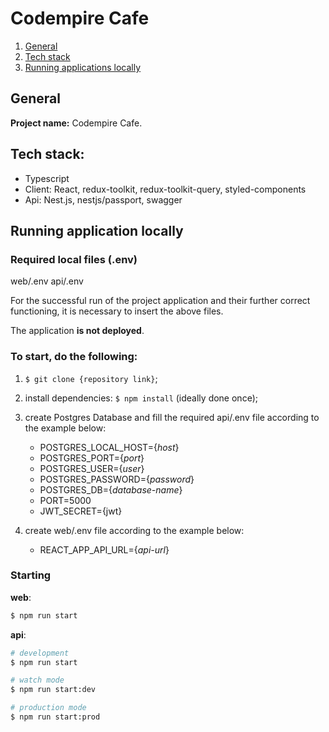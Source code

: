 # Codempire Cafe

1. [General](#general)
2. [Tech stack](#tech-stack)
3. [Running applications locally](#running-applications-locally)

## General

**Project name:** Codempire Cafe.

## Tech stack:

- Typescript
- Client: React, redux-toolkit, redux-toolkit-query, styled-components
- Api: Nest.js, nestjs/passport, swagger

## Running application locally

### Required local files (.env)

web/.env api/.env

For the successful run of the project application and their further correct functioning, it is necessary to insert the above files.

The application **is not deployed**.

### To start, do the following:

1. `$ git clone {repository link}`;
2. install dependencies: `$ npm install` (ideally done once);
3. create Postgres Database and fill the required api/.env file according to the example below:

   - POSTGRES_LOCAL_HOST={_host_}
   - POSTGRES_PORT={_port_}
   - POSTGRES_USER={_user_}
   - POSTGRES_PASSWORD={_password_}
   - POSTGRES_DB={_database-name_}
   - PORT=5000
   - JWT_SECRET={jwt}

4. create web/.env file according to the example below:
   - REACT_APP_API_URL={_api-url_}

### Starting

**web**:

```bash
$ npm run start
```

**api**:

```bash
# development
$ npm run start

# watch mode
$ npm run start:dev

# production mode
$ npm run start:prod
```
